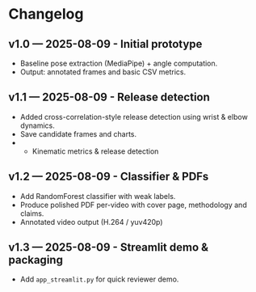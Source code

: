 # Changelog
## v1.0 — 2025-08-09 - Initial prototype
- Baseline pose extraction (MediaPipe) + angle computation.
- Output: annotated frames and basic CSV metrics.

## v1.1 — 2025-08-09 - Release detection
- Added cross-correlation-style release detection using wrist & elbow dynamics.
- Save candidate frames and charts.
- - Kinematic metrics & release detection

## v1.2 —  2025-08-09 - Classifier & PDFs
- Add RandomForest classifier with weak labels.
- Produce polished PDF per-video with cover page, methodology and claims.
- Annotated video output (H.264 / yuv420p)

## v1.3 — 2025-08-09 - Streamlit demo & packaging
- Add `app_streamlit.py` for quick reviewer demo.
